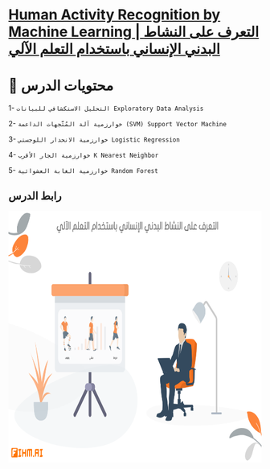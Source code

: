 # [Human Activity Recognition by Machine Learning | التعرف على النشاط البدني الإنساني باستخدام التعلم الآلي]()

# 📄 محتويات الدرس 

1- `التحليل الاستكشافي للبيانات Exploratory Data Analysis`

2- `خوارزمية آلة المُتَّجهات الداعمة (SVM) Support Vector Machine`

3- `خوارزمية الانحدار اللوجستي Logistic Regression`

4- `خوارزمية الجار الأقرب K Nearest Neighbor`

5- `خوارزمية الغابة العشوائية Random Forest `



##  رابط الدرس  





<img src="data/image.png" alt="Image" height="500" width="900" class="center">
